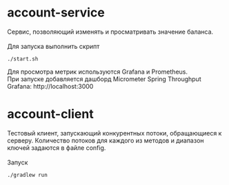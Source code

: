 # account-service

Сервис, позволяющий изменять и просматривать значение баланса.
</br></br>
Для запуска выполнить скрипт
```
./start.sh
```
Для просмотра метрик используются Grafana и Prometheus.</br>
При запуске добавляется дашборд Micrometer Spring Throughput
</br>Grafana: http://localhost:3000
# account-client
Тестовый клиент, запускающий конкурентных потоки, обращающиеся к серверу. Количество потоков для каждого из методов и диапазон ключей задаются в файле config.
</br></br>
Запуск
```
./gradlew run 
```

